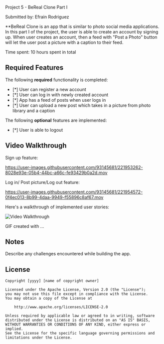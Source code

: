 Project 5 - BeReal Clone Part I

Submitted by: Efrain Rodriguez

**BeReal Clone is an app that is similar to photo social media applications. In this part I of the project, the user is able to create an account by signing up. When user creates an account, then a feed with "Post a Photo" button will let the user post a picture with a caption to their feed. 

Time spent: 10 hours spent in total

## Required Features

The following **required** functionality is completed:

- [*] User can register a new account
- [*] User can log in with newly created account
- [*] App has a feed of posts when user logs in
- [*] User can upload a new post which takes in a picture from photo library and a caption	
 
The following **optional** features are implemented:
- [*] User is able to logout


## Video Walkthrough

Sign up feature:


https://user-images.githubusercontent.com/93145681/221953262-8028e93e-05b4-44bc-a66c-fe93429b0a2d.mov


Log in/ Post picture/Log out feature: 

https://user-images.githubusercontent.com/93145681/221954572-0f4ec013-8b99-4daa-9949-f55896c8af67.mov



Here's a walkthrough of implemented user stories:

<img src='http://i.imgur.com/link/to/your/gif/file.gif' title='Video Walkthrough' width='' alt='Video Walkthrough' />

<!-- Replace this with whatever GIF tool you used! -->
GIF created with ...  
<!-- Recommended tools:
[Kap](https://getkap.co/) for macOS
[ScreenToGif](https://www.screentogif.com/) for Windows
[peek](https://github.com/phw/peek) for Linux. -->

## Notes

Describe any challenges encountered while building the app.




## License

    Copyright [yyyy] [name of copyright owner]

    Licensed under the Apache License, Version 2.0 (the "License");
    you may not use this file except in compliance with the License.
    You may obtain a copy of the License at

        http://www.apache.org/licenses/LICENSE-2.0

    Unless required by applicable law or agreed to in writing, software
    distributed under the License is distributed on an "AS IS" BASIS,
    WITHOUT WARRANTIES OR CONDITIONS OF ANY KIND, either express or implied.
    See the License for the specific language governing permissions and
    limitations under the License.
